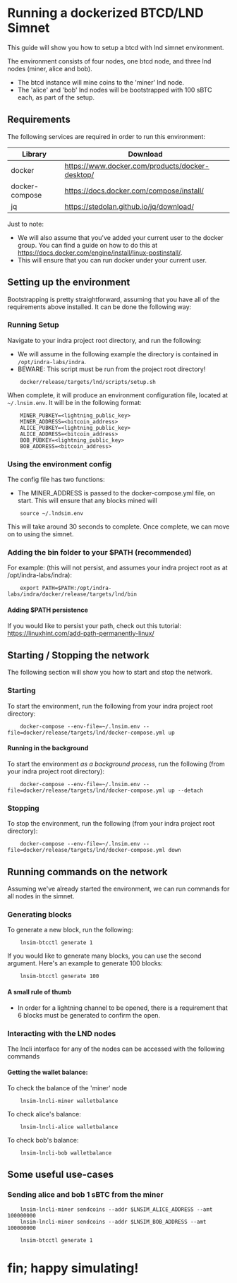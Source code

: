 # Running a dockerized BTCD/LND Simnet

This guide will show you how to setup a btcd with lnd simnet environment.

The environment consists of four nodes, one btcd node, and three lnd nodes (miner, alice and bob).

- The btcd instance will mine coins to the 'miner' lnd node.
- The 'alice' and 'bob' lnd nodes will be bootstrapped with 100 sBTC each, as part of the setup.

## Requirements

The following services are required in order to run this environment:

| Library        | Download                                        |
|----------------|-------------------------------------------------|
| docker         | https://www.docker.com/products/docker-desktop/ |
| docker-compose | https://docs.docker.com/compose/install/        |
| jq             | https://stedolan.github.io/jq/download/         |

Just to note:

- We will also assume that you've added your current user to the docker group. You can find a guide on how to do this at https://docs.docker.com/engine/install/linux-postinstall/.
- This will ensure that you can run docker under your current user.

## Setting up the environment

Bootstrapping is pretty straightforward, assuming that you have all of the requirements above installed. It can be done the following way:

### Running Setup

Navigate to your indra project root directory, and run the following: 

- We will assume in the following example the directory is contained in `/opt/indra-labs/indra`.
- BEWARE: This script must be run from the project root directory!

``` 
    docker/release/targets/lnd/scripts/setup.sh
```

When complete, it will produce an environment configuration file, located at `~/.lnsim.env`. It will be in the following format:

```
    MINER_PUBKEY=<lightning_public_key>
    MINER_ADDRESS=<bitcoin_address>
    ALICE_PUBKEY=<lightning_public_key>
    ALICE_ADDRESS=<bitcoin_address>
    BOB_PUBKEY=<lightning_public_key>
    BOB_ADDRESS=<bitcoin_address>
```

### Using the environment config

The config file has two functions:
- The MINER_ADDRESS is passed to the docker-compose.yml file, on start. This will ensure that any blocks mined will

```
    source ~/.lndsim.env
```

This will take around 30 seconds to complete. Once complete, we can move on to using the simnet.

### Adding the bin folder to your $PATH (recommended)

For example: (this will not persist, and assumes your indra project root as at /opt/indra-labs/indra):

```
    export PATH=$PATH:/opt/indra-labs/indra/docker/release/targets/lnd/bin
```

#### Adding $PATH persistence

If you would like to persist your path, check out this tutorial: https://linuxhint.com/add-path-permanently-linux/

## Starting / Stopping the network

The following section will show you how to start and stop the network.

### Starting
To start the environment, run the following from your indra project root directory:

```
    docker-compose --env-file=~/.lnsim.env --file=docker/release/targets/lnd/docker-compose.yml up
```

#### Running in the background

To start the environment *as a background process*, run the following (from your indra project root directory):

```
    docker-compose --env-file=~/.lnsim.env --file=docker/release/targets/lnd/docker-compose.yml up --detach
```

### Stopping

To stop the environment, run the following (from your indra project root directory):

```
    docker-compose --env-file=~/.lnsim.env --file=docker/release/targets/lnd/docker-compose.yml down
```

## Running commands on the network

Assuming we've already started the environment, we can run commands for all nodes in the simnet.

### Generating blocks

To generate a new block, run the following:

```
    lnsim-btcctl generate 1
```

If you would like to generate many blocks, you can use the second argument. Here's an example to generate 100 blocks:

```
    lnsim-btcctl generate 100
```

#### A small rule of thumb

- In order for a lightning channel to be opened, there is a requirement that 6 blocks must be generated to confirm the open.

### Interacting with the LND nodes

The lncli interface for any of the nodes can be accessed with the following commands

#### Getting the wallet balance:

To check the balance of the 'miner' node
```
    lnsim-lncli-miner walletbalance
```
To check alice's balance:
```
    lnsim-lncli-alice walletbalance
```
To check bob's balance:
```
    lnsim-lncli-bob walletbalance
```

## Some useful use-cases

### Sending alice and bob 1 sBTC from the miner

``` 
    lnsim-lncli-miner sendcoins --addr $LNSIM_ALICE_ADDRESS --amt 100000000
    lnsim-lncli-miner sendcoins --addr $LNSIM_BOB_ADDRESS --amt 100000000
    
    lnsim-btcctl generate 1
```

# fin; happy simulating!
